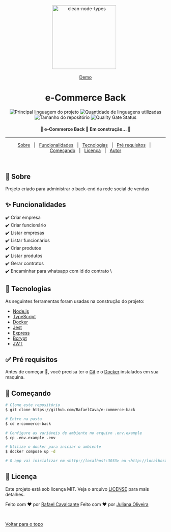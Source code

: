 <div align="center" id="top"> 
  <img src="https://www.zup.com.br/wp-content/uploads/2021/10/Clean-Architecture-5.png" alt="clean-node-types" style="width: 200px;" />
  &#xa0;

  <a href="https://google.com">Demo</a>
</div>

<h1 align="center">e-Commerce Back</h1>

<p align="center">
  <img alt="Principal linguagem do projeto" src="https://img.shields.io/github/languages/top/RafaelCava/e-commerce-back?color=56BEB8">

  <img alt="Quantidade de linguagens utilizadas" src="https://img.shields.io/github/languages/count/RafaelCava/e-commerce-back?color=56BEB8">

  <img alt="Tamanho do repositório" src="https://img.shields.io/github/repo-size/RafaelCava/e-commerce-back?color=56BEB8">

  <img alt="Quality Gate Status" src="https://sonarcloud.io/api/project_badges/measure?project=RafaelCava_e-commerce-back&metric=alert_status">

  <!-- <img alt="Licença" src="https://img.shields.io/github/license/RafaelCava/e-commerce-back?color=56BEB8">

  <img alt="Github issues" src="https://img.shields.io/github/issues/RafaelCava/e-commerce-back?color=56BEB8" />

  <img alt="Github forks" src="https://img.shields.io/github/forks/RafaelCava/e-commerce-back?color=56BEB8" />

  <img alt="Github stars" src="https://img.shields.io/github/stars/RafaelCava/e-commerce-back?color=56BEB8" /> -->
</p>

<h4 align="center"> 
	🚧  e-Commerce Back 🚀 Em construção...  🚧
</h4> 

<hr>

<p align="center">
  <a href="#dart-sobre">Sobre</a> &#xa0; | &#xa0; 
  <a href="#sparkles-funcionalidades">Funcionalidades</a> &#xa0; | &#xa0;
  <a href="#rocket-tecnologias">Tecnologias</a> &#xa0; | &#xa0;
  <a href="#white_check_mark-pré-requisitos">Pré requisitos</a> &#xa0; | &#xa0;
  <a href="#checkered_flag-começando">Começando</a> &#xa0; | &#xa0;
  <a href="#memo-licença">Licença</a> &#xa0; | &#xa0;
  <a href="https://github.com/RafaelCava" target="_blank">Autor</a>
</p>

<br>

## :dart: Sobre ##

Projeto criado para administrar o back-end da rede social de vendas

## :sparkles: Funcionalidades ##

:heavy_check_mark: Criar empresa\
:heavy_check_mark: Criar funcionário\
:heavy_check_mark: Listar empresas \
:heavy_check_mark: Listar funcionários \
:heavy_check_mark: Criar produtos \
:heavy_check_mark: Listar produtos \
:heavy_check_mark: Gerar contratos \
:heavy_check_mark: Encaminhar para whatsapp com id do contrato \

## :rocket: Tecnologias ##

As seguintes ferramentas foram usadas na construção do projeto:

- [Node.js](https://nodejs.org/en/)
- [TypeScript](https://www.typescriptlang.org/)
- [Docker](http://dockerhub.com/)
- [Jest](https://jestjs.io/pt-BR/)
- [Express](https://expressjs.com/pt-br/)
- [Bcrypt](https://www.npmjs.com/package/bcrypt)
- [JWT](https://jwt.io/)

## :white_check_mark: Pré requisitos ##

Antes de começar :checkered_flag:, você precisa ter o [Git](https://git-scm.com) e o [Docker](http://dockerhub.com/) instalados em sua maquina.

## :checkered_flag: Começando ##

```bash
# Clone este repositório
$ git clone https://github.com/RafaelCava/e-commerce-back

# Entre na pasta
$ cd e-commerce-back

# Configure as variáveis de ambiente no arquivo .env.example
$ cp .env.example .env

# Utilize o docker para iniciar o ambiente
$ docker compose up -d

# O app vai inicializar em <http://localhost:3033> ou <http://localhost:[PORTA CONFIGURADA NO COMPOSE]>
```

## :memo: Licença ##

Este projeto está sob licença MIT. Veja o arquivo [LICENSE](LICENSE.md) para mais detalhes.


Feito com :heart: por <a href="https://github.com/RafaelCava" target="_blank">Rafael Cavalcante</a>
Feito com :heart: por <a href="https://github.com/julianadeveloper" target="_blank">Juliana Oliveira</a>

&#xa0;

<a href="#top">Voltar para o topo</a>
